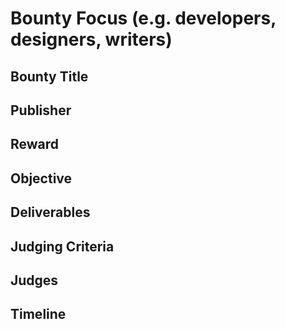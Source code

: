 # Bounty Focus (e.g. developers, designers, writers)

## Bounty Title

## Publisher

## Reward

## Objective

## Deliverables

## Judging Criteria

## Judges

## Timeline

